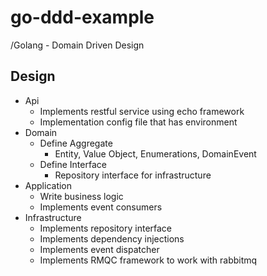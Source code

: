 # go-ddd-example
/Golang - Domain Driven Design

## Design

* Api
    * Implements restful service using echo framework
    * Implementation config file that has environment
* Domain
    * Define Aggregate
        * Entity, Value Object, Enumerations, DomainEvent
    * Define Interface
        * Repository interface for infrastructure
* Application
    * Write business logic
    * Implements event consumers
* Infrastructure
    * Implements repository interface
    * Implements dependency injections
    * Implements event dispatcher
    * Implements RMQC framework to work with rabbitmq
